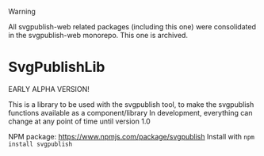 > [!WARNING]
> All svgpublish-web related packages (including this one) were consolidated in the svgpublish-web monorepo. This one is archived.

# SvgPublishLib

EARLY ALPHA VERSION!

This is a library to be used with the svgpublish tool, to make the svgpublish functions available as a component/library
In development, everything can change at any point of time until version 1.0

NPM package: https://www.npmjs.com/package/svgpublish
Install with `npm install svgpublish`
